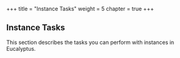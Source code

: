 +++
title = "Instance Tasks"
weight = 5
chapter = true
+++


## Instance Tasks
This section describes the tasks you can perform with instances in Eucalyptus.